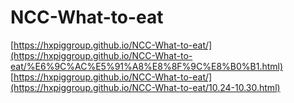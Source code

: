 # NCC-What-to-eat
[https://hxpiggroup.github.io/NCC-What-to-eat/](https://hxpiggroup.github.io/NCC-What-to-eat/%E6%9C%AC%E5%91%A8%E8%8F%9C%E8%B0%B1.html)
[https://hxpiggroup.github.io/NCC-What-to-eat/](https://hxpiggroup.github.io/NCC-What-to-eat/10.24-10.30.html)
